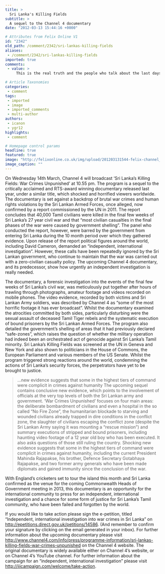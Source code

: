 ```yaml
---
title: >
  Sri Lanka's Killing Fields
subtitle: >
  A sequel to the Channel 4 documentary
date: "2012-03-13 15:44:16 +0000"

# Attributes from Felix Online V1
id: "2342"
old_path: /comment/2342/sri-lankas-killing-fields
aliases:
 - /comment/2342/sri-lankas-killing-fields
imported: true
comments:
 - value: >
     This is the real truth and the people who talk about the last days of the war. Look and justify. <br> <br>http://www.youtube.com/watch?v=sfXbvlte8OQ&amp;feature=youtu.be <br> <br>http://www.youtube.com/watch?v=izpdshu24UI&amp;feature=youtu.be <br> <br> <br>http://www.youtube.com/watch?feature=player_embedded&amp;v=vlwoHyO6klg <br> <br> <br> <br>http://www.youtube.com/watch?feature=player_embedded&amp;v=85W-MUJ9tC8 <br> <br>http://www.youtube.com/watch?v=ZniJ4G6usFk&amp; <br> <br>http://www.youtube.com/watch?v=sfXbvlte8OQ&amp;feature=youtu.be <br> <br>http://www.defence.lk/new.asp?fname=lies_agreed_upon_20110801 <br> <br>http://www.defence.lk/english.asp <br> <br>http://www.slnewsonline.net/LTTE_Atrocities_20060803_Muttur_Massacre.htm <br> <br>http://mbinm.wordpress.com/kattankudy-mosque-massacre/ <br> <br>,At the time of watching <a href="http://www.indianist.com/war-crimes-unpunished-sri-lankas-killing-fields/" title="War Crimes Unpunished- video">Sri Lanka’s Killing Fields video</a> i got tears on my eyes..... <br>,Realitee <br>Do you mean to say that we should disregard what the Channel Four, a reputed news

# Article Taxonomies
categories:
 - comment
tags:
 - imported
 - image
 - imported_comments
 - multi-author
authors:
 - icanon
 - ygr12
highlights:
 - comment

# Homepage control params
headline: true
featured: true
image: "http://felixonline.co.uk/img/upload/201203131544-felix-channel_4.png"
image_caption: ""
---
```


On Wednesday 14th March, Channel 4 will broadcast ‘Sri Lanka’s Killing Fields: War Crimes Unpunished’ at 10.55 pm. The program is a sequel to the critically acclaimed and RTS-award winning documentary released last year, under a similar title, which shocked and horrified viewers worldwide. The documentary is set against a backdrop of brutal war crimes and human rights violations by the Sri Lankan Armed Forces, once alleged, now confirmed by a report commissioned by the UN in 2011. The report concludes that 40,000 Tamil civilians were killed in the final few weeks of Sri Lanka’s 27 year civil war and that “most civilian casualties in the final phases of the war were caused by government shelling”. The panel who conducted the report, however, were barred by the government from entering Sri Lanka during the 10 month period over which they gathered evidence. Upon release of the report political figures around the world, including David Cameron, demanded an “independent, international investigation”. However, these calls have been repeatedly ignored by the Sri Lankan government, who continue to maintain that the war was carried out with a zero-civilian casualty policy. The upcoming Channel 4 documentary, and its predecessor, show how urgently an independent investigation is really needed.

The documentary, a forensic investigation into the events of the final few weeks of Sri Lanka’s civil war, was meticulously put together after hours of trawling through photographs, amateur footage and videos recorded on mobile phones. The video evidence, recorded by both victims and Sri Lankan Army soldiers, was described by Channel 4 as “some of the most horrific footage it has ever broadcast”. Whilst the documentary examined the atrocities committed by both sides, particularly disturbing were the sexual assault of deceased Tamil Tiger rebels and the systematic execution of bound prisoners by the Sri Lankan Armed Forces. The program also detailed the government’s shelling of areas that it had previously declared “safe-zones”, which raises the question of whether the military operation had indeed been an orchestrated act of genocide against Sri Lanka’s Tamil minority. Sri Lanka’s Killing Fields was screened at the UN in Geneva and New York and also shown to politicians in the House of Commons, the European Parliament and various members of the US Senate. Whilst the program triggered strong reactions around the world, condemning the actions of Sri Lanka’s security forces, the perpetrators have yet to be brought to justice.
> ...new evidence suggests that some in the highest tiers of command were complicit in crimes against humanity
The upcoming sequel contains conclusive new evidence, which points to the involvement of officials at the very top levels of both the Sri Lankan army and government. ‘War Crimes Unpunished’ focuses on four main areas: the deliberate bombardment of civilians and even a hospital in the so called “No Fire Zone”, the humanitarian blockade to starving and wounded civilians already trapped in dire conditions in the conflict zone, the slaughter of civilians escaping the conflict zone (despite the Sri Lankan Army saying it was mounting a “rescue mission”) and summary executions of stripped and bound prisoners, including haunting video footage of a 12 year old boy who has been executed. It also asks questions of those still ruling the country. Shocking new evidence suggests that some in the highest tiers of command were complicit in crimes against humanity, including the current President Mahinda Rajapakse, his brother, Defence Secretary Gotabhaya Rajapakse, and two former army generals who have been made diplomats and gained immunity since the conclusion of the war.

With England’s cricketers set to tour the island this month and Sri Lanka confirmed as the venue for the coming Commonwealth Heads of Government meeting in 2013, this documentary is an opportunity for the international community to press for an independent, international investigation and a chance for some form of justice for Sri Lanka’s Tamil community, who have been failed and forgotten by the world.

If you would like to take action please sign the e-petition, titled “Independent, international investigation into war crimes in Sri Lanka” on <http://epetitions.direct.gov.uk/petitions/14586>. (And remember to confirm your signature by clicking on the email generated in your inbox). For further information about the upcoming documentary please visit <http://www.channel4.com/info/press/programme-information/sri-lankas-killing-fields-war-crimes-unpunished> on the Channel 4 website. The original documentary is widely available either on Channel 4’s website, or on Channel 4’s YouTube channel. For further information about the campaign for an “independent, international investigation” please visit <http://iiicampaign.com/welcome/take-action>.
